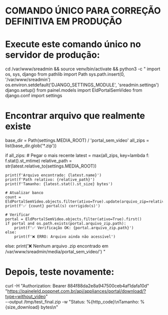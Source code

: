 # COMANDO ÚNICO PARA CORREÇÃO DEFINITIVA EM PRODUÇÃO

# Execute este comando único no servidor de produção:

cd /var/www/sreadmin && source venv/bin/activate && python3 -c "
import os, sys, django
from pathlib import Path
sys.path.insert(0, '/var/www/sreadmin')
os.environ.setdefault('DJANGO_SETTINGS_MODULE', 'sreadmin.settings')
django.setup()
from painel.models import EldPortalSemVideo
from django.conf import settings

# Encontrar arquivo que realmente existe
base_dir = Path(settings.MEDIA_ROOT) / 'portal_sem_video'
all_zips = list(base_dir.glob('*.zip'))

if all_zips:
    # Pegar o mais recente
    latest = max(all_zips, key=lambda f: f.stat().st_mtime)
    relative_path = str(latest.relative_to(settings.MEDIA_ROOT))
    
    print(f'Arquivo encontrado: {latest.name}')
    print(f'Path relativo: {relative_path}')
    print(f'Tamanho: {latest.stat().st_size} bytes')
    
    # Atualizar banco
    count = EldPortalSemVideo.objects.filter(ativo=True).update(arquivo_zip=relative_path)
    print(f'✅ {count} portal(s) corrigido(s)')
    
    # Verificar
    portal = EldPortalSemVideo.objects.filter(ativo=True).first()
    if portal and os.path.exists(portal.arquivo_zip.path):
        print(f'✅ Verificação OK: {portal.arquivo_zip.path}')
    else:
        print(f'❌ ERRO: Arquivo ainda não acessível')
else:
    print('❌ Nenhum arquivo .zip encontrado em /var/www/sreadmin/media/portal_sem_video/')
"

# Depois, teste novamente:
curl -H "Authorization: Bearer 884f88da2e8a947500ceb4af1dafa10d" \
     "https://paineleld.poppnet.com.br/api/appliances/portal/download/?type=without_video" \
     --output /tmp/test_final.zip -w "Status: %{http_code}\nTamanho: %{size_download} bytes\n"
